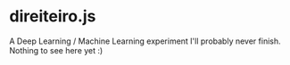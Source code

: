 # direiteiro.js
A Deep Learning / Machine Learning experiment I'll probably never finish. Nothing to see here yet :)
